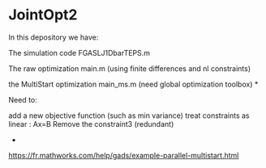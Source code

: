 # JointOpt2

In this depository we have:

The simulation code  FGASLJ1DbarTEPS.m

The raw optimization main.m (using finite differences and nl constraints)

the MultiStart optimization main_ms.m (need global optimization toolbox) *

Need to: 

add a new objective function (such as min variance)
treat constraints as linear : Ax=B
Remove the constraint3 (redundant)

*
https://fr.mathworks.com/help/gads/example-parallel-multistart.html
